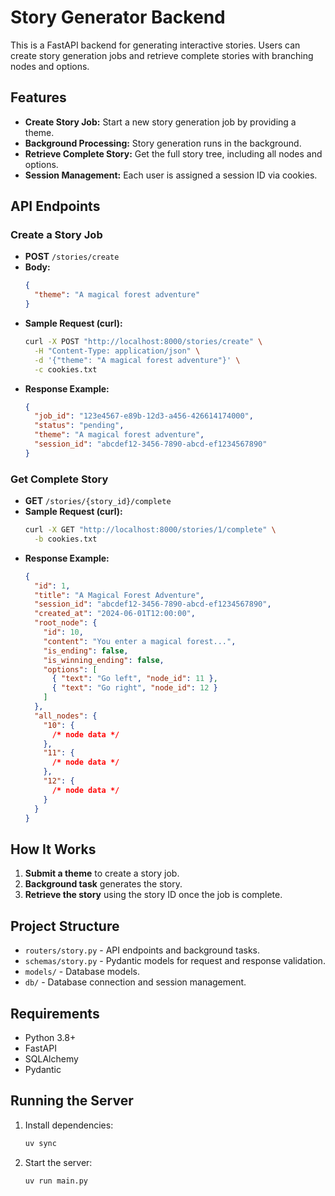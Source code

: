 # Story Generator Backend

This is a FastAPI backend for generating interactive stories. Users can create story generation jobs and retrieve complete stories with branching nodes and options.

## Features

- **Create Story Job:** Start a new story generation job by providing a theme.
- **Background Processing:** Story generation runs in the background.
- **Retrieve Complete Story:** Get the full story tree, including all nodes and options.
- **Session Management:** Each user is assigned a session ID via cookies.

## API Endpoints

### Create a Story Job

- **POST** `/stories/create`
- **Body:**
  ```json
  {
    "theme": "A magical forest adventure"
  }
  ```
- **Sample Request (curl):**
  ```bash
  curl -X POST "http://localhost:8000/stories/create" \
    -H "Content-Type: application/json" \
    -d '{"theme": "A magical forest adventure"}' \
    -c cookies.txt
  ```
- **Response Example:**
  ```json
  {
    "job_id": "123e4567-e89b-12d3-a456-426614174000",
    "status": "pending",
    "theme": "A magical forest adventure",
    "session_id": "abcdef12-3456-7890-abcd-ef1234567890"
  }
  ```

### Get Complete Story

- **GET** `/stories/{story_id}/complete`
- **Sample Request (curl):**
  ```bash
  curl -X GET "http://localhost:8000/stories/1/complete" \
    -b cookies.txt
  ```
- **Response Example:**
  ```json
  {
    "id": 1,
    "title": "A Magical Forest Adventure",
    "session_id": "abcdef12-3456-7890-abcd-ef1234567890",
    "created_at": "2024-06-01T12:00:00",
    "root_node": {
      "id": 10,
      "content": "You enter a magical forest...",
      "is_ending": false,
      "is_winning_ending": false,
      "options": [
        { "text": "Go left", "node_id": 11 },
        { "text": "Go right", "node_id": 12 }
      ]
    },
    "all_nodes": {
      "10": {
        /* node data */
      },
      "11": {
        /* node data */
      },
      "12": {
        /* node data */
      }
    }
  }
  ```

## How It Works

1. **Submit a theme** to create a story job.
2. **Background task** generates the story.
3. **Retrieve the story** using the story ID once the job is complete.

## Project Structure

- `routers/story.py` - API endpoints and background tasks.
- `schemas/story.py` - Pydantic models for request and response validation.
- `models/` - Database models.
- `db/` - Database connection and session management.

## Requirements

- Python 3.8+
- FastAPI
- SQLAlchemy
- Pydantic

## Running the Server

1. Install dependencies:
   ```bash
   uv sync
   ```
2. Start the server:
   ```bash
   uv run main.py
   ```
